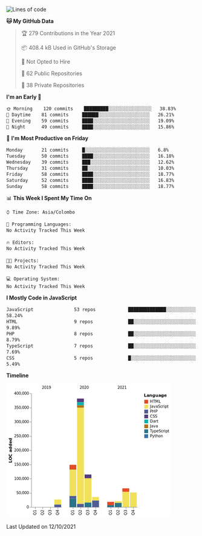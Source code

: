 
<!--START_SECTION:waka-->
![Lines of code](https://img.shields.io/badge/From%20Hello%20World%20I%27ve%20Written-870062%20lines%20of%20code-blue)

**🐱 My GitHub Data** 

> 🏆 279 Contributions in the Year 2021
 > 
> 📦 408.4 kB Used in GitHub's Storage 
 > 
> 🚫 Not Opted to Hire
 > 
> 📜 62 Public Repositories 
 > 
> 🔑 38 Private Repositories  
 > 
**I'm an Early 🐤** 

```text
🌞 Morning    120 commits    █████████░░░░░░░░░░░░░░░░   38.83% 
🌆 Daytime    81 commits     ██████░░░░░░░░░░░░░░░░░░░   26.21% 
🌃 Evening    59 commits     ████░░░░░░░░░░░░░░░░░░░░░   19.09% 
🌙 Night      49 commits     ████░░░░░░░░░░░░░░░░░░░░░   15.86%

```
📅 **I'm Most Productive on Friday** 

```text
Monday       21 commits     █░░░░░░░░░░░░░░░░░░░░░░░░   6.8% 
Tuesday      50 commits     ████░░░░░░░░░░░░░░░░░░░░░   16.18% 
Wednesday    39 commits     ███░░░░░░░░░░░░░░░░░░░░░░   12.62% 
Thursday     31 commits     ██░░░░░░░░░░░░░░░░░░░░░░░   10.03% 
Friday       58 commits     ████░░░░░░░░░░░░░░░░░░░░░   18.77% 
Saturday     52 commits     ████░░░░░░░░░░░░░░░░░░░░░   16.83% 
Sunday       58 commits     ████░░░░░░░░░░░░░░░░░░░░░   18.77%

```


📊 **This Week I Spent My Time On** 

```text
⌚︎ Time Zone: Asia/Colombo

💬 Programming Languages: 
No Activity Tracked This Week

🔥 Editors: 
No Activity Tracked This Week

🐱‍💻 Projects: 
No Activity Tracked This Week

💻 Operating System: 
No Activity Tracked This Week

```

**I Mostly Code in JavaScript** 

```text
JavaScript               53 repos            ██████████████░░░░░░░░░░░   58.24% 
HTML                     9 repos             ██░░░░░░░░░░░░░░░░░░░░░░░   9.89% 
PHP                      8 repos             ██░░░░░░░░░░░░░░░░░░░░░░░   8.79% 
TypeScript               7 repos             ██░░░░░░░░░░░░░░░░░░░░░░░   7.69% 
CSS                      5 repos             █░░░░░░░░░░░░░░░░░░░░░░░░   5.49%

```


**Timeline**

![Chart not found](https://raw.githubusercontent.com/ccweerasinghe1994/ccweerasinghe1994/master/charts/bar_graph.png) 


 Last Updated on 12/10/2021
<!--END_SECTION:waka-->
